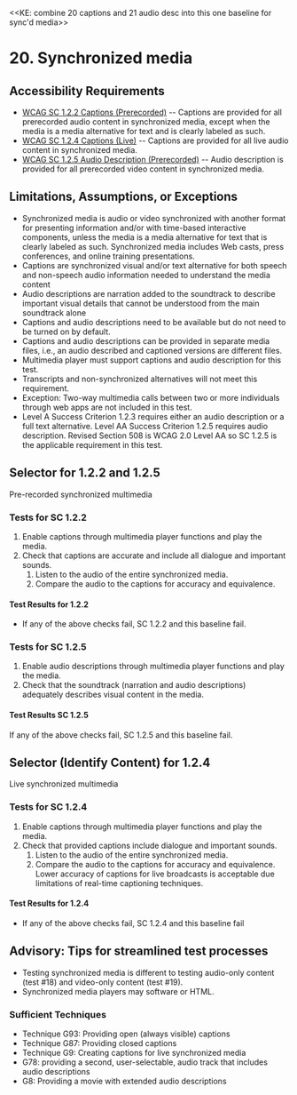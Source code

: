 <<KE: combine 20 captions and 21 audio desc into this one baseline for sync'd media>>

# 20. Synchronized media 

## Accessibility Requirements
* [WCAG SC 1.2.2 Captions (Prerecorded)](https://www.w3.org/TR/UNDERSTANDING-WCAG20/media-equiv-captions.html) -- Captions are provided for all prerecorded audio content in synchronized media, except when the media is a media alternative for text and is clearly labeled as such.
* [WCAG SC 1.2.4 Captions (Live)](https://www.w3.org/TR/UNDERSTANDING-WCAG20/media-equiv-real-time-captions.html) -- Captions are provided for all live audio content in synchronized media.
 * [WCAG SC 1.2.5 Audio Description (Prerecorded)](https://www.w3.org/TR/UNDERSTANDING-WCAG20/media-equiv-audio-desc-only.html) -- Audio description is provided for all prerecorded video content in synchronized media.
 
## Limitations, Assumptions, or Exceptions
* Synchronized media is audio or video synchronized with another format for presenting information and/or with time-based interactive components, unless the media is a media alternative for text that is clearly labeled as such. Synchronized media includes Web casts, press conferences, and online training presentations.
* Captions are synchronized visual and/or text alternative for both speech and non-speech audio information needed to understand the media content
* Audio descriptions are narration added to the soundtrack to describe important visual details that cannot be understood from the main soundtrack alone
* Captions and audio descriptions need to be available but do not need to be turned on by default.
* Captions and audio descriptions can be provided in separate media files, i.e., an audio described and captioned versions are different files.
* Multimedia player must support captions and audio description for this test.
* Transcripts and non-synchronized alternatives will not meet this requirement. 
* Exception: Two-way multimedia calls between two or more individuals through web apps are not included in this test.
* Level A Success Criterion 1.2.3 requires either an audio description or a full text alternative. Level AA Success Criterion 1.2.5 requires audio description. Revised Section 508 is WCAG 2.0 Level AA so SC 1.2.5 is the applicable requirement in this test.

## Selector for 1.2.2 and 1.2.5
Pre-recorded synchronized multimedia

### Tests for SC 1.2.2
1. Enable captions through multimedia player functions and play the media.
2.	Check that captions are accurate and include all dialogue and important sounds.
    1. Listen to the audio of the entire synchronized media.
    2. Compare the audio to the captions for accuracy and equivalence. 

#### Test Results for 1.2.2
* If any of the above checks fail, SC 1.2.2 and this baseline fail.

### Tests for SC 1.2.5
1. Enable audio descriptions through multimedia player functions and play the media.
1. Check that the soundtrack (narration and audio descriptions) adequately describes visual content in the media.

#### Test Results SC 1.2.5
If any of the above checks fail, SC 1.2.5 and this baseline fail.

## Selector (Identify Content) for 1.2.4
Live synchronized multimedia

### Tests for SC 1.2.4
1. Enable captions through multimedia player functions and play the media.
2.	Check that provided captions include dialogue and important sounds.
    1. Listen to the audio of the entire synchronized media.
    2. Compare the audio to the captions for accuracy and equivalence. Lower accuracy of captions for live broadcasts is acceptable due limitations of real-time captioning techniques.

#### Test Results for 1.2.4
* If any of the above checks fail, SC 1.2.4 and this baseline fail

## Advisory: Tips for streamlined test processes
* Testing synchronized media is different to testing audio-only content (test #18) and video-only content (test #19).
* Synchronized media players may software or HTML.

### Sufficient Techniques
* Technique G93: Providing open (always visible) captions
* Technique G87: Providing closed captions
* Technique G9: Creating captions for live synchronized media
* G78: providing a second, user-selectable, audio track that includes audio descriptions
* G8: Providing a movie with extended audio descriptions
